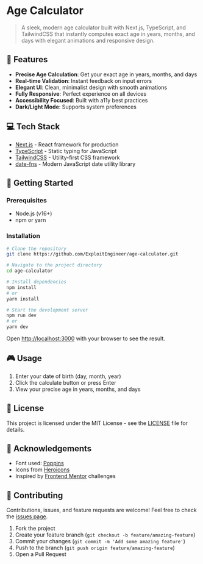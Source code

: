 # Age Calculator

> A sleek, modern age calculator built with Next.js, TypeScript, and TailwindCSS that instantly computes exact age in years, months, and days with elegant animations and responsive design.

## 🚀 Features

- **Precise Age Calculation**: Get your exact age in years, months, and days
- **Real-time Validation**: Instant feedback on input errors
- **Elegant UI**: Clean, minimalist design with smooth animations
- **Fully Responsive**: Perfect experience on all devices
- **Accessibility Focused**: Built with a11y best practices
- **Dark/Light Mode**: Supports system preferences

## 💻 Tech Stack

- [Next.js](https://nextjs.org/) - React framework for production
- [TypeScript](https://www.typescriptlang.org/) - Static typing for JavaScript
- [TailwindCSS](https://tailwindcss.com/) - Utility-first CSS framework
- [date-fns](https://date-fns.org/) - Modern JavaScript date utility library

## 📖 Getting Started

### Prerequisites

- Node.js (v16+)
- npm or yarn

### Installation

```bash
# Clone the repository
git clone https://github.com/ExploitEngineer/age-calculator.git

# Navigate to the project directory
cd age-calculator

# Install dependencies
npm install
# or
yarn install

# Start the development server
npm run dev
# or
yarn dev
```

Open [http://localhost:3000](http://localhost:3000) with your browser to see the result.

## 🎮 Usage

1. Enter your date of birth (day, month, year)
2. Click the calculate button or press Enter
3. View your precise age in years, months, and days

## 📝 License

This project is licensed under the MIT License - see the [LICENSE](LICENSE) file for details.

## 🙌 Acknowledgements

- Font used: [Poppins](https://fonts.google.com/specimen/Poppins)
- Icons from [Heroicons](https://heroicons.com/)
- Inspired by [Frontend Mentor](https://www.frontendmentor.io/) challenges

## 🤝 Contributing

Contributions, issues, and feature requests are welcome! Feel free to check the [issues page](https://github.com/ExploitEngineer/age-calculator/issues).

1. Fork the project
2. Create your feature branch (`git checkout -b feature/amazing-feature`)
3. Commit your changes (`git commit -m 'Add some amazing feature'`)
4. Push to the branch (`git push origin feature/amazing-feature`)
5. Open a Pull Request
